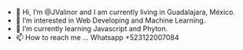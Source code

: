 - 👋 Hi, I’m @JValinor and I am currently living in Guadalajara, México.
- 👀 I’m interested in Web Developing and Machine Learning.
- 🌱 I’m currently learning Javascript and Phyton.
- 📫 How to reach me ... Whatsapp +523122007084

<!---
JValinor/JValinor is a ✨ special ✨ repository because its `README.md` (this file) appears on your GitHub profile.
You can click the Preview link to take a look at your changes.
--->
